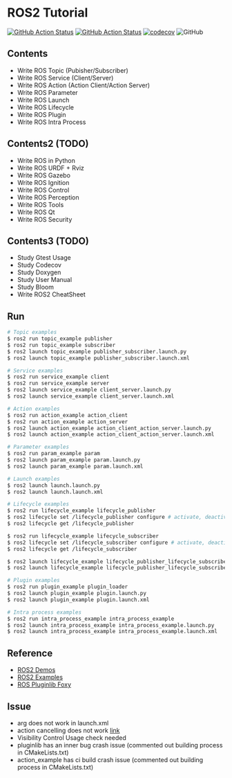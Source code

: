 # ROS2 Tutorial
[![GitHub Action Status](https://github.com/rjshim/ros2_tutorial/workflows/CI/badge.svg)](https://github.com/rjshim/ros2_tutorial) [![GitHub Action Status](https://github.com/rjshim/ros2_tutorial/workflows/Lint/badge.svg)](https://github.com/rjshim/ros2_tutorial) [![codecov](https://codecov.io/gh/rjshim/ros2_tutorial/branch/master/graph/badge.svg)](https://codecov.io/gh/rjshim/ros2_tutorial) ![GitHub](https://img.shields.io/github/license/rjshim/ros2_tutorial)

## Contents
- Write ROS Topic (Pubisher/Subscriber)
- Write ROS Service (Client/Server)
- Write ROS Action (Action Client/Action Server)
- Write ROS Parameter
- Write ROS Launch
- Write ROS Lifecycle
- Write ROS Plugin
- Write ROS Intra Process

## Contents2 (TODO)
- Write ROS in Python
- Write ROS URDF + Rviz
- Write ROS Gazebo
- Write ROS Ignition
- Write ROS Control
- Write ROS Perception
- Write ROS Tools
- Write ROS Qt
- Write ROS Security

## Contents3 (TODO)
- Study Gtest Usage
- Study Codecov
- Study Doxygen
- Study User Manual
- Study Bloom
- Write ROS2 CheatSheet

## Run
```sh
# Topic examples
$ ros2 run topic_example publisher
$ ros2 run topic_example subscriber
$ ros2 launch topic_example publisher_subscriber.launch.py
$ ros2 launch topic_example publisher_subscriber.launch.xml

# Service examples
$ ros2 run service_example client
$ ros2 run service_example server
$ ros2 launch service_example client_server.launch.py
$ ros2 launch service_example client_server.launch.xml

# Action examples
$ ros2 run action_example action_client
$ ros2 run action_example action_server
$ ros2 launch action_example action_client_action_server.launch.py
$ ros2 launch action_example action_client_action_server.launch.xml

# Parameter examples
$ ros2 run param_example param
$ ros2 launch param_example param.launch.py
$ ros2 launch param_example param.launch.xml

# Launch examples
$ ros2 launch launch.launch.py
$ ros2 launch launch.launch.xml

# Lifecycle examples
$ ros2 run lifecycle_example lifecycle_publisher
$ ros2 lifecycle set /lifecycle_publisher configure # activate, deactivate, cleanup, shutdown
$ ros2 lifecycle get /lifecycle_publisher

$ ros2 run lifecycle_example lifecycle_subscriber
$ ros2 lifecycle set /lifecycle_subscriber configure # activate, deactivate, cleanup, shutdown
$ ros2 lifecycle get /lifecycle_subscriber

$ ros2 launch lifecycle_example lifecycle_publisher_lifecycle_subscriber.launch.py
$ ros2 launch lifecycle_example lifecycle_publisher_lifecycle_subscriber.launch.xml

# Plugin examples
$ ros2 run plugin_example plugin_loader
$ ros2 launch plugin_example plugin.launch.py
$ ros2 launch plugin_example plugin.launch.xml

# Intra process examples
$ ros2 run intra_process_example intra_process_example
$ ros2 launch intra_process_example intra_process_example.launch.py
$ ros2 launch intra_process_example intra_process_example.launch.xml
```

## Reference
- [ROS2 Demos](https://github.com/ros2/demos)
- [ROS2 Examples](https://github.com/ros2/examples)
- [ROS Pluginlib Foxy](https://github.com/ros/pluginlib/tree/foxy)

## Issue
- arg does not work in launch.xml
- action cancelling does not work [link](https://answers.ros.org/question/361666/ros2-action-goal-canceling-problem/?answer=361754#post-id-361754)
- Visibility Control Usage check needed
- pluginlib has an inner bug crash issue (commented out building process in CMakeLists.txt)
- action_example has ci build crash issue (commented out building process in CMakeLists.txt)
